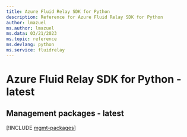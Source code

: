 ```yaml
---
title: Azure Fluid Relay SDK for Python
description: Reference for Azure Fluid Relay SDK for Python
author: lmazuel
ms.author: lmazuel
ms.data: 03/21/2023
ms.topic: reference
ms.devlang: python
ms.service: fluidrelay
---
```

# Azure Fluid Relay SDK for Python - latest

## Management packages - latest
[!INCLUDE [mgmt-packages](fluid-relay-mgmt-index.md)]